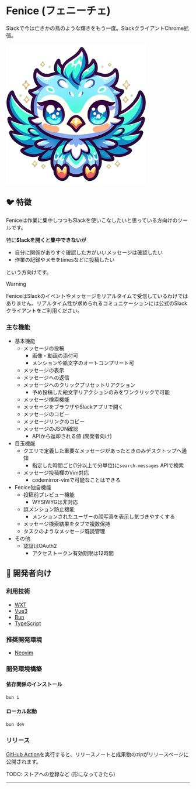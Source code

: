 # Fenice (フェニーチェ)

Slackで今は亡きかの鳥のような輝きをもう一度。SlackクライアントChrome拡張。

![](./public/icon/384.png)

## 🐦 特徴

Feniceは作業に集中しつつもSlackを使いこなしたいと思っている方向けのツールです。

特に**Slackを開くと集中できないが**

- 自分に関係がありすぐ確認した方がいいメッセージは確認したい
- 作業の記録やメモをtimesなどに投稿したい

という方向けです。

> [!Warning]
> FeniceはSlackのイベントやメッセージをリアルタイムで受信しているわけではありません。リアルタイム性が求められるコミュニケーションには公式のSlackクライアントをご利用ください。

### 主な機能

- 基本機能
  - メッセージの投稿
    - 画像・動画の添付可
    - メンションや絵文字のオートコンプリート可
  - メッセージの表示
  - メッセージへの返信
  - メッセージへのクリックプリセットリアクション
    - 予め投稿した絵文字リアクションのみをワンクリックで可能
  - メッセージ検索機能
  - メッセージをブラウザやSlackアプリで開く
  - メッセージのコピー
  - メッセージリンクのコピー
  - メッセージのJSON確認
    - APIから返却される値 (開発者向け)
- 目玉機能
  - クエリで定義した重要なメッセージがあったときのみデスクトップへ通知
    - 指定した時間ごと(1分以上で分単位)に`search.messages` APIで検索
  - メッセージ投稿欄のVim対応
    - codemirror-vimで可能なことはできる
- Fenice独自機能
  - 投稿前プレビュー機能
    - WYSIWYGは非対応
  - 誤メンション防止機能
    - メンションされたユーザーの顔写真を表示し気づきやすくする
  - メッセージ検索結果をタブで複数保持
  - タスクのようなメッセージ既読管理
- その他
  - 認証はOAuth2
    - アクセストークン有効期限は12時間

## 🤖 開発者向け

### 利用技術

- [WXT]
- [Vue3]
- [Bun]
- [TypeScript]

### 推奨開発環境

- [Neovim]

### 開発環境構築

#### 依存関係のインストール

```console
bun i
```

#### ローカル起動

```console
bun dev
```

### リリース

[GitHub Action](https://github.com/tadashi-aikawa/fenice/actions/workflows/release.yaml)を実行すると、リリースノートと成果物のzipがリリースページに公開されます。

TODO: ストアへの登録など (形になってきたら)

---

[WXT]: https://github.com/wxt-dev/wxt
[Vue3]: https://v3.vuejs.org/
[Bun]: https://bun.sh/
[TypeScript]: https://www.typescriptlang.org/
[Neovim]: https://neovim.io/

